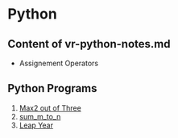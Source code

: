 # Python

## Content of vr-python-notes.md
- Assignement Operators


## Python Programs
1. [Max2 out of Three](Programs/max_2_out_of_2.py)
2. [sum_m_to_n](Programs/sum_m_to_n.py)
3. [Leap Year](Programs/leapyear.ipynb)
